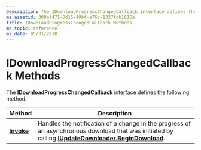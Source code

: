 ```yaml
---
Description: The IDownloadProgressChangedCallback interface defines the following method.
ms.assetid: 309bf471-0d15-49bf-a76c-1327fdb1615a
title: IDownloadProgressChangedCallback Methods
ms.topic: reference
ms.date: 05/31/2018
---
```


# IDownloadProgressChangedCallback Methods

The [**IDownloadProgressChangedCallback**](/windows/desktop/api/Wuapi/nn-wuapi-idownloadprogresschangedcallback) interface defines the following method.



| Method                                                    | Description                                                                                                                                                                                |
|-----------------------------------------------------------|--------------------------------------------------------------------------------------------------------------------------------------------------------------------------------------------|
| [**Invoke**](/windows/desktop/api/Wuapi/nf-wuapi-idownloadprogresschangedcallback-invoke) | Handles the notification of a change in the progress of an asynchronous download that was initiated by calling [**IUpdateDownloader.BeginDownload**](/windows/desktop/api/Wuapi/nf-wuapi-iupdatedownloader-begindownload). |



 

 

 



